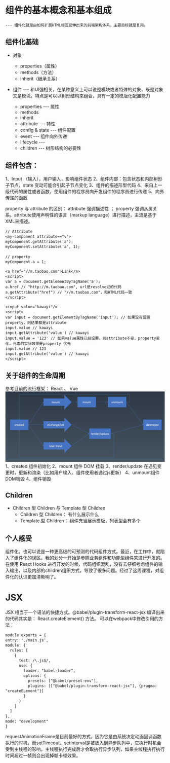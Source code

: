 # 组件的基本概念和基本组成
`--- 组件化就是由如何扩展HTML标签延伸出来的前端架构体系，主要目标就是复用。`
## 组件化基础
* 对象
  * properties（属性）
  * methods（方法）
  * inherit（继承关系）

* 组件 --- 和UI强相关，在某种意义上可以说是模块或者特殊的对象，既是对象又是模块。特点是可以以树形结构来组合，具有一定的模版化配置能力
  * properties --- 属性
  * methods
  * inherit
  * attribute --- 特性
  * config & state --- 组件配置
  * event --- 组件向外传递
  * lifecycle --- 
  * children --- 树形结构的必要性

## 组件包含：
1、Input （输入），用户输入，影响组件状态
2、组件内部：包含状态和内部树形子节点，state 变动可能会引起子节点变化
3、组件的描述形型代码
4、来自上一级代码的属性或者函数，使用组件的程序员向开发组件的程序员进行传递
5、向外传递的函数


property 与 attribute 的区别： attribute 强调描述性 ； property 强调从属关系。attribute使用声明性的语言（markup language）进行描述，主流是基于XML来描述。

```
// Attribute
<my-component attribute=="v">
myComponent.getAttribute('a');
myComponent.setAttribute('a', 1);

// property
myComponent.a = 1;

```

```
<a href="//m.taobao.com">Link</a>
<script>
var a = document.getElementByTagName('a');
a.href // "http://m.taobao.com", url是resolve过的代码
a.getAttribute("href") // "//m.taobao.com"，和HTML代码一致
</script>
```
```
<input value="kawayi"/>
<script>
var input = document.getElementByTagName('input'); // 如果没有设置property，则结果都是attribute
input.value // kawayi
input.getAttribute('value') // kawayi
input.value = '123' // 如果value属性已经设置，则attribute不变，property变化，元素的实际效果是property 优先
input.value // 123
input.getAttribute('value') // kawayi
</script>
```
## 关于组件的生命周期
参考目前的流行框架： React 、 Vue
![lifeCycle](./lifecycle.jpg)
1、created 组件初始化
2、mount 组件 DOM 挂载
3、render/update 在遇见变更时，更新和渲染（比如用户输入、组件使用者通过js更新）
4、unmount组件DOM销毁
4、组件销毁

## Children
* Children 型 Children 与 Template 型 Children
  * Children 型 Children： 有什么展示什么
  * Template 型 Children： 组件充当展示模板，列表型会有多个

## 个人感受
组件化，也可以说是一种更高级的可预测的代码组件方式。最近，在工作中，就陷入了组件化的误区。我的划分一开始是参照业务组件和功能型组件来进行开发的。在使用 React Hooks 进行开发的时候，代码组织混乱，没有去仔细考虑组件的输入输出，以及内部的children组织方式，导致了很多问题。经过了这周课程，对组件化的认识更加清晰明了。

# JSX
  JSX 相当于一个语法的快捷方式。@babel/plugin-transform-react-jsx 编译出来的代码其实是： React.createElement() 方法。 可以在webpack中修改引用的方法：
  ```
  module.exports = {
  entry: './main.js',
  module: {
    rules: [
      {
        test: /\.js$/,
        use: {
          loader: "babel-loader",
          options: {
            presets: ["@babel/preset-env"],
            plugins: [["@babel/plugin-transform-react-jsx"], {pragma: "createELement"}]
          }
        }
      }
    ]
  },
  mode: "development"
}
```

requestAnimationFrame是目前最好的方式，因为它是由系统决定动画回调函数执行的时机，而setTimeout、setInterval是被放入到异步队列中，它执行时机会受到主线程的影响，主线程执行完成后才会取执行异步队列，如果主线程执行执行时间超过一帧则会出现掉帧卡顿效果。